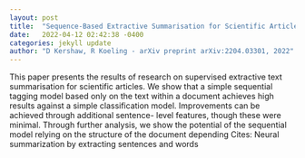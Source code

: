 ```yaml
---
layout: post
title:  "Sequence-Based Extractive Summarisation for Scientific Articles"
date:   2022-04-12 02:42:38 -0400
categories: jekyll update
author: "D Kershaw, R Koeling - arXiv preprint arXiv:2204.03301, 2022"
---
```

This paper presents the results of research on supervised extractive text summarisation for scientific articles. We show that a simple sequential tagging model based only on the text within a document achieves high results against a simple classification model. Improvements can be achieved through additional sentence- level features, though these were minimal. Through further analysis, we show the potential of the sequential model relying on the structure of the document depending Cites: Neural summarization by extracting sentences and words